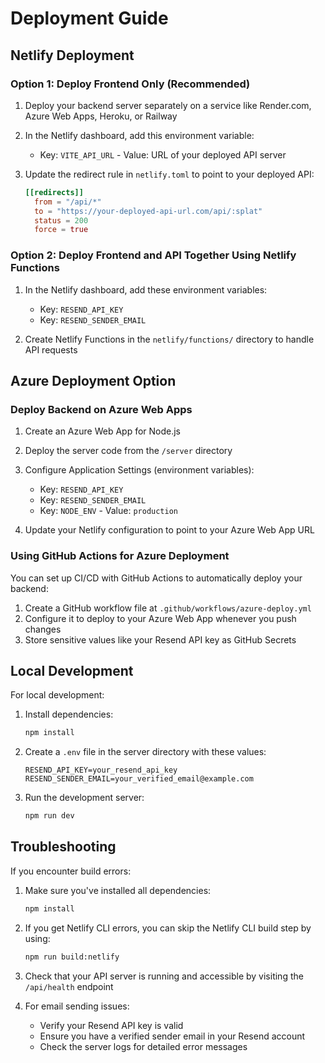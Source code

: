 # Deployment Guide

## Netlify Deployment

### Option 1: Deploy Frontend Only (Recommended)

1. Deploy your backend server separately on a service like Render.com, Azure Web Apps, Heroku, or Railway
2. In the Netlify dashboard, add this environment variable:
   - Key: `VITE_API_URL` - Value: URL of your deployed API server

3. Update the redirect rule in `netlify.toml` to point to your deployed API:
   ```toml
   [[redirects]]
     from = "/api/*"
     to = "https://your-deployed-api-url.com/api/:splat"
     status = 200
     force = true
   ```

### Option 2: Deploy Frontend and API Together Using Netlify Functions

1. In the Netlify dashboard, add these environment variables:
   - Key: `RESEND_API_KEY`  
   - Key: `RESEND_SENDER_EMAIL`

2. Create Netlify Functions in the `netlify/functions/` directory to handle API requests

## Azure Deployment Option

### Deploy Backend on Azure Web Apps

1. Create an Azure Web App for Node.js
2. Deploy the server code from the `/server` directory
3. Configure Application Settings (environment variables):
   - Key: `RESEND_API_KEY`
   - Key: `RESEND_SENDER_EMAIL`
   - Key: `NODE_ENV` - Value: `production`

4. Update your Netlify configuration to point to your Azure Web App URL

### Using GitHub Actions for Azure Deployment

You can set up CI/CD with GitHub Actions to automatically deploy your backend:

1. Create a GitHub workflow file at `.github/workflows/azure-deploy.yml`
2. Configure it to deploy to your Azure Web App whenever you push changes
3. Store sensitive values like your Resend API key as GitHub Secrets

## Local Development

For local development:

1. Install dependencies:
   ```bash
   npm install
   ```

2. Create a `.env` file in the server directory with these values:
   ```
   RESEND_API_KEY=your_resend_api_key
   RESEND_SENDER_EMAIL=your_verified_email@example.com
   ```

3. Run the development server:
   ```bash
   npm run dev
   ```

## Troubleshooting

If you encounter build errors:

1. Make sure you've installed all dependencies:
   ```bash
   npm install
   ```

2. If you get Netlify CLI errors, you can skip the Netlify CLI build step by using:
   ```bash
   npm run build:netlify
   ```

3. Check that your API server is running and accessible by visiting the `/api/health` endpoint

4. For email sending issues:
   - Verify your Resend API key is valid
   - Ensure you have a verified sender email in your Resend account
   - Check the server logs for detailed error messages

